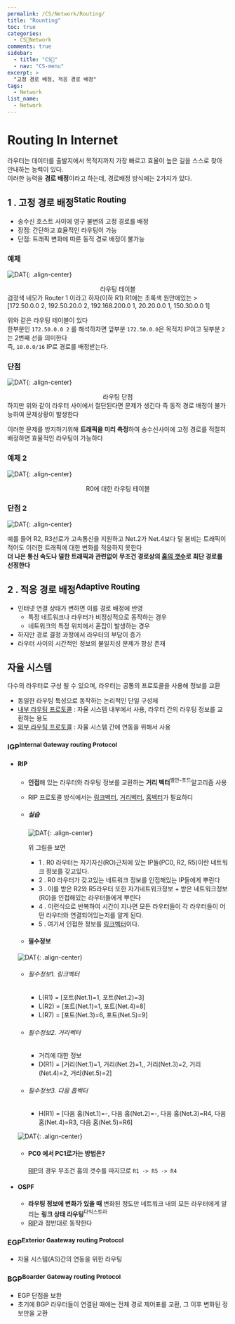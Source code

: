```yaml
---
permalink: /CS/Network/Routing/
title: "Rounting"
toc: true
categories:
  - CS🐰Network
comments: true
sidebar:
  - title: "CS🐰"
  - nav: "CS-menu"
excerpt: >
  "고정 경로 배정, 적응 경로 배정"
tags:
  - Network
list_name:
  - Network
---
```


# Routing In Internet 
라우터는 데이터를 출발지에서 목적지까지 가장 빠르고 효율이 높은 길을 스스로 찾아 안내하는 능력이 있다.  
이러한 능력을 **경로 배정**이라고 하는데, 경로배정 방식에는 2가지가 있다.

## 1 . 고정 경로 배정<sup>Static Routing</sup>
- 송수신 호스트 사이에 영구 불변의 고정 경로를 배정
- 장점: 간단하고 효율적인 라우팅이 가능
- 단점: 트래픽 변화에 따른 동적 경로 배정이 불가능


### 예제
![DAT]({{site.baseurl}}/assets/images/CS/Routing1.png){: .align-center}
<figcaption align="center">라우팅 테이블</figcaption>
검정색 네모가 Router 1 이라고 하자(이하 R1)  
R1에는 초록색 원안에있는 
> [172.50.0.0 2, 192.50.20.0 2, 192.168.200.0 1, 20.20.0.0 1, 150.30.0.0 1]


위와 같은 라우팅 테이블이 있다  
한부분인 `172.50.0.0 2` 를 해석하자면 앞부분 `172.50.0.0`은 목적지 IP이고 뒷부분 `2`는 2번째 선을 의미한다  
즉, `10.0.0/16` IP로 경로를 배정받는다.  

### 단점
![DAT]({{site.baseurl}}/assets/images/CS/Routing2.png){: .align-center}
<figcaption align="center">라우팅 단점</figcaption>
하지만 위와 같이 라우터 사이에서 절단된다면 문제가 생긴다  
즉 동적 경로 배정이 불가능하여 문제상황이 발생한다  

이러한 문제를 방지하기위해 **트래픽을 미리 측정**하여 송수신사이에 고정 경로를 적절히 배정하면 효율적인 라우팅이 가능하다


### 예제 2
![DAT]({{site.baseurl}}/assets/images/CS/Routing3.png){: .align-center}
<figcaption align="center">R0에 대한 라우팅 테이블</figcaption>


### 단점 2
![DAT]({{site.baseurl}}/assets/images/CS/Routing4.png){: .align-center}

예를 들어 R2, R3선로가 고속통신을 지원하고 Net.2가 Net.4보다 덜 붐비는 트래픽이 적어도 이러한 트래픽에 대한 변화를 적응하지 못한다  
**더 나은 통신 속도나 덜한 트래픽과 관련없이 무조건 경로상의 <ins>홉의 갯수</ins>로 최단 경로를 선정한다**


## 2 . 적응 경로 배정<sup>Adaptive Routing</sup>
- 인터넷 연결 상태가 변하면 이를 경로 배정에 반영
  - 특정 네트워크나 라우터가 비정상적으로 동작하는 경우
  - 네트워크의 특정 위치에서 혼잡이 발생하는 경우
- 하지만 경로 결정 과정에서 라우터의 부담이 증가
- 라우터 사이의 시간적인 정보의 불일치성 문제가 항상 존재


## 자율 시스템
다수의 라우터로 구성 될 수 있으며, 라우터는 공통의 프로토콜을 사용해 정보를 교환

- 동일한 라우팅 특성으로 동작하는 논리적인 단일 구성체
- [내부 라우팅 프로토콜](#igpinternal-gateway-routing-protocol) : 자율 시스템 내부에서 사용, 라우터 간의 라우팅 정보를 교환하는 용도
- [외부 라우팅 프로토콜](#egpexterior-gaateway-routing-protocol) : 자율 시스템 간에 연동을 위해서 사용


### IGP<sup>Internal Gateway routing Protocol</sup>
- #### RIP
  - **인접**해 있는 라우터와 라우팅 정보를 교환하는 **거리 벡터**<sup>벨만-포드</sup>알고리즘 사용
  - RIP 프로토콜 방식에서는 [링크벡터](#필수정보1-링크벡터), [거리벡터](#필수정보2-거리벡터), [홉벡터](#필수정보3-다음-홉벡터)가 필요하디

  - ##### 실습
    ![DAT]({{site.baseurl}}/assets/images/CS/IGP.png){: .align-center}

    위 그림을 보면 
    - 1 . R0 라우터는 자기자신(RO)근처에 있는 IP들(PC0, R2, R5)이란 네트워크 정보를 갖고있다. 
    - 2 . R0 라우터가 갖고있는 네트워크 정보를 인접해있는 IP들에게 뿌린다
    - 3 . 이를 받은 R2와 R5라우터 또한 자기네트워크정보 + 받은 네트워크정보(R0)을 인접해있는 라우터들에게 뿌린다
    - 4 . 이런식으로 반복하여 시간이 지나면 모든 라우터들이 각 라우터들이 어떤 라우터와 연결되어있는지를 알게 된다.
    - 5 . 여기서 인접한 정보를 [링크벡터](#필수정보1-링크벡터)이다.
  - #### 필수정보
  ![DAT]({{site.baseurl}}/assets/images/CS/RIP.png){: .align-center}
    - ###### 필수정보1. 링크벡터
      - L(R1) = [포트(Net.1)=1, 포트(Net.2)=3]
      - L(R2) = [포트(Net.1)=1, 포트(Net.4)=8]
      - L(R7) = [포트(Net.3)=6, 포트(Net.5)=9]
    - ###### 필수정보2. 거리벡터
      - 거리에 대한 정보
      - D(R1) = [거리(Net.1)=1, 거리(Net.2)=1,, 거리(Net.3)=2, 거리(Net.4)=2, 거리(Net.5)=2]
    - ###### 필수정보3. 다음 홉벡터
      - H(R1) = [다음 홉(Net.1)=-, 다음 홉(Net.2)=-, 다음 홉(Net.3)=R4, 다음 홉(Net.4)=R3, 다음 홉(Net.5)=R6]

  ![DAT]({{site.baseurl}}/assets/images/CS/IGP.png){: .align-center}
    - #### PC0 에서 PC1로가는 방법은?
      [RIP](#rip)의 경우 무조건 홉의 갯수를 따지므로 `R1 -> R5 -> R4`  

- #### OSPF
  - **라우팅 정보에 변화가 있을 때** 변화된 정도만 네트워크 내의 모든 라우터에게 알리는 **링크 상태 라우팅**<sup>다익스트라</sup>
  - [RIP](#rip)과 정반대로 동작한다





### EGP<sup>Exterior Gaateway routing Protocol</sup>
- 자율 시스템(AS)간의 연동을 위한 라우팅

### BGP<sup>Boarder Gateway routing Protocol</sup>
- EGP 단점을 보완
- 초기에 BGP 라우터들이 연결된 때에는 전체 경로 제어표를 교환, 그 이후 변화된 정보만을 교환


